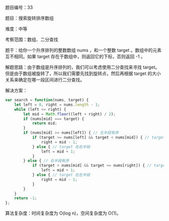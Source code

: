 题目编号：33

题目：搜索旋转排序数组

难度：中等

考察范围：数组、二分查找

题干：给你一个升序排列的整数数组 nums ，和一个整数 target 。数组中的元素互不相同。如果 target 存在于数组中，则返回它的下标，否则返回 -1 。

解题思路：由于数组是升序排列的，我们可以考虑使用二分查找来寻找 target。但是由于数组被旋转了，所以我们需要先找到旋转点，然后再根据 target 的大小关系来确定在哪一段区间进行二分查找。

解决方案：

```javascript
var search = function(nums, target) {
    let left = 0, right = nums.length - 1;
    while (left <= right) {
        let mid = Math.floor((left + right) / 2);
        if (nums[mid] === target) {
            return mid;
        }
        if (nums[mid] >= nums[left]) { // 左半段有序
            if (target >= nums[left] && target < nums[mid]) { // target 在左半段
                right = mid - 1;
            } else { // target 在右半段
                left = mid + 1;
            }
        } else { // 右半段有序
            if (target > nums[mid] && target <= nums[right]) { // target 在右半段
                left = mid + 1;
            } else { // target 在左半段
                right = mid - 1;
            }
        }
    }
    return -1;
};
```

算法复杂度：时间复杂度为 O(log n)，空间复杂度为 O(1)。